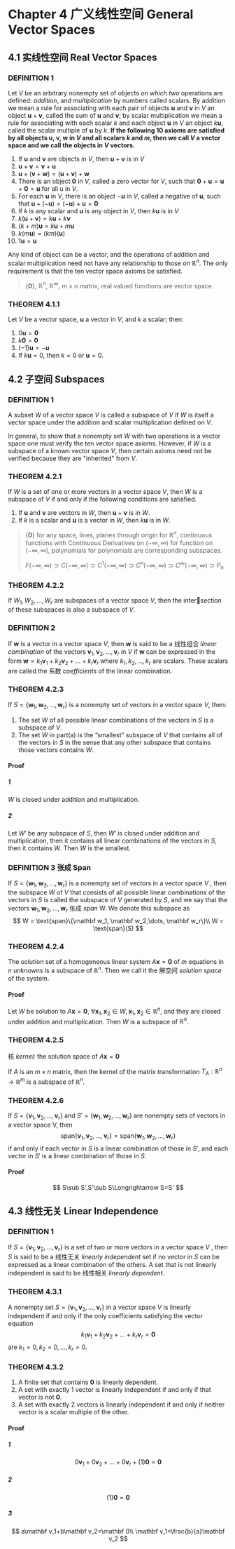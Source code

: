 # Chapter 4 广义线性空间 General Vector Spaces

## 4.1 实线性空间 Real Vector Spaces

### DEFINITION 1

Let $V$ be an arbitrary nonempty set of objects on *which two* operations are defined: *addition*, and *multiplication* by numbers called scalars. By addition we mean a rule for associating with each pair of objects $\mathbf u$ and $\mathbf v$ in $V$ an object $\mathbf u + \mathbf v$, called the sum of $\mathbf u$ and $\mathbf v$; by scalar multiplication we mean a rule for associating with each scalar $k$ and each object $\mathbf u$ in $V$ an object $k\mathbf u$, called the scalar multiple of $\mathbf u$ by $k$. **If the following 10 axioms are satisfied by all objects $\mathbf u$, $\mathbf v$, $\mathbf w$ in $V$ and all scalars $k$ and $m$, then we call $V$ a vector space and we call the objects in $V$ vectors.**

1. If $\mathbf u$ and $\mathbf v$ are objects in $V$, then $\mathbf u + \mathbf v$ is in $V$
2. $\mathbf u + \mathbf v = \mathbf v + \mathbf u$
3. $\mathbf u + (\mathbf v + \mathbf w) = (\mathbf u + \mathbf v) + \mathbf w$
4. There is an object $\mathbf 0$ in $V$, called a zero vector for $V$, such that $\mathbf 0 + \mathbf u = \mathbf u + \mathbf 0 = \mathbf u$ for all u in $V$.
5. For each $\mathbf u$ in $V$, there is an object $−\mathbf u$ in $V$, called a negative of $\mathbf u$, such that $\mathbf u + (−\mathbf u) = (−\mathbf u) + \mathbf u = \mathbf 0$
6. If $k$ is any scalar and $\mathbf u$ is any object in $V$, then $k\mathbf u$ is in $V$
7. $k(\mathbf u + \mathbf v) = k\mathbf u + k\mathbf v$
8. $(k + m)\mathbf u = k\mathbf u + m\mathbf u$
9. $k(m\mathbf u) = (km)(\mathbf u)$
10. $1\mathbf u = \mathbf u$

Any kind of object can be a vector, and the operations of addition and scalar multiplication need not have any relationship to those on $\mathbb R^n$. The only requirement is that the ten vector space axioms be satisfied.

> $\{\mathbf 0\}$, $\mathbb R^n$, $\mathbb R^{\infty}$, $m\times n$ matrix, real valued functions are vector space.

### THEOREM 4.1.1

Let $V$ be a vector space, $\mathbf u$ a vector in $V$, and $k$ a scalar; then:

1. $0\mathbf u = \mathbf 0$
2. $k\mathbf 0 = \mathbf 0$
3. $(−1)\mathbf u = −\mathbf u$
4. If $k\mathbf u = 0$, then $k = 0$ or $\mathbf u = 0$.

## 4.2 子空间 Subspaces

### DEFINITION 1

A subset $W$ of a vector space $V$ is called a subspace of $V$ if $W$ is itself a vector space under the addition and scalar multiplication defined on $V$.

In general, to show that a nonempty set $W$ with two operations is a vector space one must verify the ten vector space axioms. However, if $W$ is a subspace of a known vector space $V$, then certain axioms need not be verified because they are "inherited" from $V$.

### THEOREM 4.2.1

If $W$ is a set of one or more vectors in a vector space $V$, then $W$ is a subspace of $V$ if and only if the following conditions are satisfied.

1. If $\mathbf u$ and $\mathbf v$ are vectors in $W$, then $\mathbf u+\mathbf v$ is in $W$.
2. If $k$ is a scalar and $\mathbf u$ is a vector in $W$, then $k\mathbf u$ is in $W$.

> $\{\mathbf 0\}$ for any space, lines, planes through origin for $\mathbb R^n$,  continuous functions with Continuous Derivatives on $(-\infty, \infty)$ for function on $(-\infty, \infty)$, polynomials for polynomials are corresponding subspaces.
>
> $F(-\infty, \infty)\supset C(-\infty, \infty)\supset C^1(-\infty, \infty)\supset C^n(-\infty, \infty)\supset C^{\infty}(-\infty, \infty)\supset P_n$

### THEOREM 4.2.2

If $W_1, W_2,\dots,W_r$ are subspaces of a vector space $V$, then the intersection of these subspaces is also a subspace of $V$.

### DEFINITION 2

If $\mathbf w$ is a vector in a vector space $V$, then $\mathbf w$ is said to be a 线性组合 *linear combination* of the vectors $\mathbf v_1, \mathbf v_2,\dots, \mathbf v_r$ in $V$ if $\mathbf w$ can be expressed in the form $\mathbf w = k_1\mathbf v_1 + k_2\mathbf v_2 +\dots+ k_r\mathbf v_r$ where $k_1, k_2,\dots,k_r$ are scalars. These scalars are called the 系数 *coefficients* of the linear combination.

### THEOREM 4.2.3

If $S = \{\mathbf w_1, \mathbf w_2,\dots, \mathbf w_r\}$ is a nonempty set of vectors in a vector space $V$, then:

1. The set $W$ of all possible linear combinations of the vectors in $S$ is a subspace of $V$.
2. The set $W$ in part(a) is the “smallest” subspace of $V$ that contains all of the vectors in $S$ in the sense that any other subspace that contains those vectors contains $W$.

#### Proof

##### 1

$W$ is closed under addition and multiplication.

##### 2

Let $W'$ be any subspace of $S$, then $W'$ is closed under addition and multiplication, then it contains all linear combinations of the vectors in $S$, then it contains $W$. Then $W$ is the smallest.

### DEFINITION 3 张成 Span

If $S = \{\mathbf w_1, \mathbf w_2,\dots, \mathbf w_r\}$ is a nonempty set of vectors in a vector space $V$ , then the subspace $W$ of $V$ that consists of all possible linear combinations of the vectors in $S$ is called the subspace of $V$ generated by $S$, and we say that the vectors $\mathbf w_1, \mathbf w_2,\dots, \mathbf w_r$ 张成 *span* W. We denote this subspace as
$$
W = \text{span}\{\mathbf w_1, \mathbf w_2,\dots, \mathbf w_r\}\\
W = \text{span}(S)
$$

### THEOREM 4.2.4

The solution set of a homogeneous linear system $A\mathbf x = \mathbf 0$ of $m$ equations in $n$ unknowns is a subspace of $\mathbb R^n$. Then we call it the 解空间 *solution space* of the system.

#### Proof

Let $W$ be solution to $A\mathbf x=\mathbf 0$,  $\forall \mathbf x_1, \mathbf x_2\in W,\mathbf x_1, \mathbf x_2\in \mathbb R^n$, and they are closed under addition and multiplication. Then $W$ is a subspace of $\mathbb R^n$.

### THEOREM 4.2.5

核 *kernel*: the solution space of $A\mathbf x=\mathbf 0$

If $A$ is an $m \times n$ matrix, then the  kernel of the matrix transformation $T_A: \mathbb R^n\to \mathbb R^m$ is a subspace of $\mathbb R^n$.

### THEOREM 4.2.6

If $S = \{\mathbf v_1, \mathbf v_2,\dots, \mathbf v_r\}$ and $S' = \{\mathbf w_1, \mathbf w_2,\dots, \mathbf w_r\}$ are nonempty sets of vectors in a vector space V, then
$$
\text{span}\{\mathbf v_1, \mathbf v_2,\dots, \mathbf v_r\} = \text{span}\{\mathbf w_1, \mathbf w_2,\dots, \mathbf w_r\}
$$
if and only if each vector in $S$ is a linear combination of those in $S'$, and each vector in $S'$ is a linear combination of those in $S$.

#### Proof

$$
S\sub S',S'\sub S\Longrightarrow S=S'
$$

## 4.3 线性无关 Linear Independence

### DEFINITION 1

If $S = \{\mathbf v_1, \mathbf v_2,\dots, \mathbf v_r\}$ is a set of two or more vectors in a vector space $V$ , then $S$ is said to be a 线性无关 *linearly independent* set if no vector in $S$ can be expressed as a linear combination of the others. A set that is not linearly independent is said to be 线性相关 *linearly dependent*.

### THEOREM 4.3.1

A nonempty set $S = \{\mathbf v_1, \mathbf v_2,\dots, \mathbf v_r\}$ in a vector space $V$ is linearly independent if and only if the only coefficients satisfying the vector equation
$$
k_1\mathbf v_1 + k_2\mathbf v_2 +\dots+ k_r\mathbf v_r = \mathbf 0
$$
are $k_1 = 0, k_2 = 0,\dots,k_r = 0$.

### THEOREM 4.3.2

1. A finite set that contains $\mathbf 0$ is linearly dependent.
2. A set with exactly 1 vector is linearly independent if and only if that vector is not $\mathbf 0$.
3. A set with exactly 2 vectors is linearly independent if and only if neither vector is a scalar multiple of the other.

#### Proof

##### 1

$$
0\mathbf v_1 + 0\mathbf v_2 +\dots+ 0\mathbf v_r +(1)\mathbf 0= \mathbf 0
$$

##### 2

$$
(1)\mathbf 0=\mathbf 0
$$

##### 3

$$
a\mathbf v_1+b\mathbf v_2=\mathbf 0\\
\mathbf v_1=\frac{b}{a}\mathbf v_2
$$

